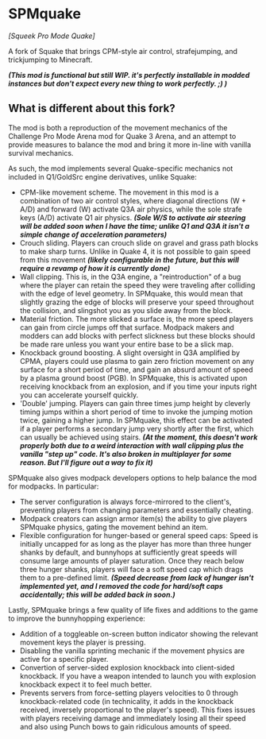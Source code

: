 SPMquake
======

*[Squeek Pro Mode Quake]*

A fork of Squake that brings CPM-style air control, strafejumping, and trickjumping to Minecraft.

***(This mod is functional but still WIP. it's perfectly installable in modded instances but don't expect every new thing to work perfectly. ;) )***

## What is different about this fork?

The mod is both a reproduction of the movement mechanics of the Challenge Pro Mode Arena mod for Quake 3 Arena, and an attempt to provide measures to balance the mod and bring it more in-line with vanilla survival mechanics.

As such, the mod implements several Quake-specific mechanics not included in Q1/GoldSrc engine derivatives, unlike Squake:
- CPM-like movement scheme. The movement in this mod is a combination of two air control styles, where diagonal directions (W + A/D) and forward (W) activate Q3A air physics, while the sole strafe keys (A/D) activate Q1 air physics. ***(Sole W/S to activate air steering will be added soon when I have the time; unlike Q1 and Q3A it isn't a simple change of acceleration parameters)***
- Crouch sliding. Players can crouch slide on gravel and grass path blocks to make sharp turns. Unlike in Quake 4, it is not possible to gain speed from this movement ***(likely configurable in the future, but this will require a revamp of how it is currently done)***
- Wall clipping. This is, in the Q3A engine, a "reintroduction" of a bug where the player can retain the speed they were traveling after colliding with the edge of level geometry. In SPMquake, this would mean that slightly grazing the edge of blocks will preserve your speed throughout the collision, and slingshot you as you slide away from the block.
- Material friction. The more slicked a surface is, the more speed players can gain from circle jumps off that surface. Modpack makers and modders can add blocks with perfect slickness but these blocks should be made rare unless you want your entire base to be a slick map.
- Knockback ground boosting. A slight oversight in Q3A amplified by CPMA, players could use plasma to gain zero friction movement on any surface for a short period of time, and gain an absurd amount of speed by a plasma ground boost (PGB). In SPMquake, this is activated upon receiving knockback from an explosion, and if you time your inputs right you can accelerate yourself quickly.
- 'Double' jumping. Players can gain three times jump height by cleverly timing jumps within a short period of time to invoke the jumping motion twice, gaining a higher jump. In SPMquake, this effect can be activated if a player performs a secondary jump very shortly after the first, which can usually be achieved using stairs. ***(At the moment, this doesn't work properly both due to a weird interaction with wall clipping plus the vanilla "step up" code. It's also broken in multiplayer for some reason. But I'll figure out a way to fix it)***

SPMquake also gives modpack developers options to help balance the mod for modpacks. In particular:
- The server configuration is always force-mirrored to the client's, preventing players from changing parameters and essentially cheating.
- Modpack creators can assign armor item(s) the ability to give players SPMquake physics, gating the movement behind an item.
- Flexible configuration for hunger-based or general speed caps: Speed is initially uncapped for as long as the player has more than three hunger shanks by default, and bunnyhops at sufficiently great speeds will consume large amounts of player saturation. Once they reach below three hunger shanks, players will face a soft speed cap which drags them to a pre-defined limit. ***(Speed decrease from lack of hunger isn't implemented yet, and I removed the code for hard/soft caps accidentally; this will be added back in soon.)***

Lastly, SPMquake brings a few quality of life fixes and additions to the game to improve the bunnyhopping experience:
- Addition of a toggleable on-screen button indicator showing the relevant movement keys the player is pressing.
- Disabling the vanilla sprinting mechanic if the movement physics are active for a specific player.
- Convertion of server-sided explosion knockback into client-sided knockback. If you have a weapon intended to launch you with explosion knockback expect it to feel much better.
- Prevents servers from force-setting players velocities to 0 through knockback-related code (in technicality, it adds in the knockback received, inversely proportional to the player's speed). This fixes issues with players receiving damage and immediately losing all their speed and also using Punch bows to gain ridiculous amounts of speed.
